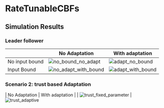 # RateTunableCBFs

## Simulation Results
### Leader follower

|  | No Adaptation | With adaptation |
| --------------| -------------------| -----------------|
| No input bound | ![no_bound_no_adapt](https://user-images.githubusercontent.com/19849515/227720687-a3f1142f-7004-4c7d-b572-b90d29fb6d71.gif) | ![adapt_no_bound](https://user-images.githubusercontent.com/19849515/227720750-57c96b16-f799-44ae-b97d-8fe5f21349dc.gif) |
| Input Bound | ![no_adapt_with_bound](https://user-images.githubusercontent.com/19849515/227720777-b5909dec-079d-4dc3-8562-d94a4118f344.gif) | ![adapt_with_bound](https://user-images.githubusercontent.com/19849515/227720799-cfb15944-8b8e-425c-82a5-33349336f1b3.gif) 


### Scenario 2: trust based Adaptation
| No Adaptation | With adaptation |
| ![trust_fixed_parameter](https://user-images.githubusercontent.com/19849515/227721066-e2492b6c-eb11-4a0a-86df-677381d555c3.gif) | ![trust_adaptive](https://user-images.githubusercontent.com/19849515/227721079-a36a6ab0-cb4d-4f57-84d8-bf4628020085.gif)
